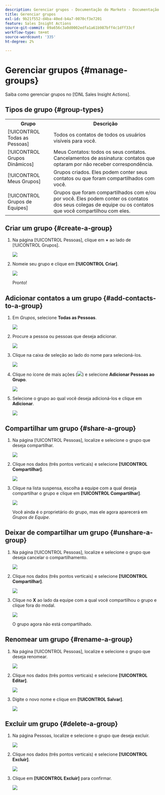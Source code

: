 ```yaml
---
description: Gerenciar grupos - Documentação do Marketo - Documentação do produto
title: Gerenciar grupos
exl-id: 9b21f552-d4ba-40ed-b4a7-0070cf3e7201
feature: Sales Insight Actions
source-git-commit: 09a656c3a0d0002edfa1a61b987bff4c1dff33cf
workflow-type: tm+mt
source-wordcount: '335'
ht-degree: 2%

---
```


# Gerenciar grupos {#manage-groups}

Saiba como gerenciar grupos no [!DNL Sales Insight Actions].

## Tipos de grupo {#group-types}

<table>
 <colgroup>
  <col>
  <col>
 </colgroup>
 <tbody>
  <tr>
   <th>Grupo</th>
   <th>Descrição</th>
  </tr>
  <tr>
   <td>[!UICONTROL Todas as Pessoas]</td>
   <td>Todos os contatos de todos os usuários visíveis para você.</td>
  </tr>
  <tr>
   <td>[!UICONTROL Grupos Dinâmicos]</td>
   <td>Meus Contatos: todos os seus contatos.<br>Cancelamentos de assinatura: contatos que optaram por não receber correspondência.</td>
  </tr>
  <tr>
   <td>[!UICONTROL Meus Grupos]</td>
   <td>Grupos criados. Eles podem conter seus contatos ou que foram compartilhados com você.</td>
  </tr>
  <tr>
   <td>[!UICONTROL Grupos de Equipes]</td>
   <td>Grupos que foram compartilhados com e/ou por você. Eles podem conter os contatos dos seus colegas de equipe ou os contatos que você compartilhou com eles.</td>
  </tr>
 </tbody>
</table>

## Criar um grupo {#create-a-group}

1. Na página [!UICONTROL Pessoas], clique em **+** ao lado de [!UICONTROL Grupos].

   ![](assets/manage-groups-1.png)

1. Nomeie seu grupo e clique em **[!UICONTROL Criar]**.

   ![](assets/manage-groups-2.png)

   Pronto!

## Adicionar contatos a um grupo {#add-contacts-to-a-group}

1. Em _Grupos_, selecione **Todas as Pessoas**.

   ![](assets/manage-groups-3.png)

1. Procure a pessoa ou pessoas que deseja adicionar.

   ![](assets/manage-groups-4.png)

1. Clique na caixa de seleção ao lado do nome para selecioná-los.

   ![](assets/manage-groups-5.png)

1. Clique no ícone de mais ações (![](assets/icon-more-actions.png)) e selecione **Adicionar Pessoas ao Grupo**.

   ![](assets/manage-groups-6.png)

1. Selecione o grupo ao qual você deseja adicioná-los e clique em **Adicionar**.

   ![](assets/manage-groups-7.png)

## Compartilhar um grupo {#share-a-group}

1. Na página [!UICONTROL Pessoas], localize e selecione o grupo que deseja compartilhar.

   ![](assets/manage-groups-8.png)

1. Clique nos dados (três pontos verticais) e selecione **[!UICONTROL Compartilhar]**.

   ![](assets/manage-groups-9.png)

1. Clique na lista suspensa, escolha a equipe com a qual deseja compartilhar o grupo e clique em **[!UICONTROL Compartilhar]**.

   ![](assets/manage-groups-10.png)

   Você ainda é o proprietário do grupo, mas ele agora aparecerá em _Grupos de Equipe_.

## Deixar de compartilhar um grupo {#unshare-a-group}

1. Na página [!UICONTROL Pessoas], localize e selecione o grupo que deseja cancelar o compartilhamento.

   ![](assets/manage-groups-11.png)

1. Clique nos dados (três pontos verticais) e selecione **[!UICONTROL Compartilhar]**.

   ![](assets/manage-groups-12.png)

1. Clique no **X** ao lado da equipe com a qual você compartilhou o grupo e clique fora do modal.

   ![](assets/manage-groups-13.png)

   O grupo agora não está compartilhado.

## Renomear um grupo {#rename-a-group}

1. Na página [!UICONTROL Pessoas], localize e selecione o grupo que deseja renomear.

   ![](assets/manage-groups-14.png)

1. Clique nos dados (três pontos verticais) e selecione **[!UICONTROL Editar]**.

   ![](assets/manage-groups-15.png)

1. Digite o novo nome e clique em **[!UICONTROL Salvar]**.

   ![](assets/manage-groups-16.png)

## Excluir um grupo {#delete-a-group}

1. Na página Pessoas, localize e selecione o grupo que deseja excluir.

   ![](assets/manage-groups-17.png)

1. Clique nos dados (três pontos verticais) e selecione **[!UICONTROL Excluir]**.

   ![](assets/manage-groups-18.png)

1. Clique em **[!UICONTROL Excluir]** para confirmar.

   ![](assets/manage-groups-19.png)
